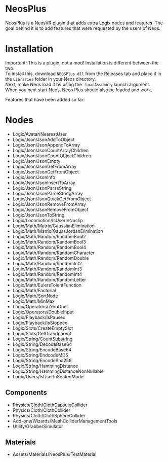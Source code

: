 # NeosPlus
NeosPlus is a NeosVR plugin that adds extra Logix nodes and features. The goal behind it is to add features that were requested by the users of Neos.  
  
# Installation
Important: This is a plugin, not a mod! Installation is different between the two.  
To install this, download `NEOSPlus.dll` from the Releases tab and place it in the `Libraries` folder in your Neos directory.  
Next, make Neos load it by using the `-LoadAssembly` launch argument.  
When you next start Neos, Neos Plus should also be loaded and work.
 
Features that have been added so far:

# Nodes
- Logix/Avatar/NearestUser
- Logix/Json/JsonAddToObject
- Logix/Json/JsonAppendToArray
- Logix/Json/JsonCountArrayChildren
- Logix/Json/JsonCountObjectChildren
- Logix/Json/JsonEmpty
- Logix/Json/JsonGetFromArray
- Logix/Json/JsonGetFromObject
- Logix/Json/JsonInfo
- Logix/Json/JsonInsertToArray
- Logix/Json/JsonParseString
- Logix/Json/JsonParseStringArray
- Logix/Json/JsonQuickGetFromObject
- Logix/Json/JsonRemoveFromArray
- Logix/Json/JsonRemoveFromObject
- Logix/Json/JsonToString
- Logix/Locomotion/IsUserInNoclip
- Logix/Math/Matrix/GaussianElimination
- Logix/Math/Matrix/GaussJordanElimination
- Logix/Math/Random/RandomBool2
- Logix/Math/Random/RandomBool3
- Logix/Math/Random/RandomBool4
- Logix/Math/Random/RandomCharacter
- Logix/Math/Random/RandomDouble
- Logix/Math/Random/RandomInt2
- Logix/Math/Random/RandomInt3
- Logix/Math/Random/RandomInt4
- Logix/Math/Random/RandomLetter
- Logix/Math/EulersToientFunction
- Logix/Math/Factorial
- Logix/Math/SortNode
- Logix/Math/MinMax
- Logix/Operators/ZeroOneI
- Logix/Operators/DoubleInput
- Logix/Playback/IsPaused
- Logix/Playback/IsStopped
- Logix/Slots/CreateEmptySlot
- Logix/Slots/GetGrandparent
- Logix/String/CountSubstring
- Logix/String/DecodeBase64
- Logix/String/EncodeBase64
- Logix/String/EndcodeMD5
- Logix/String/EncodeSha256
- Logix/String/HammingDistance
- Logix/String/HammingDistanceNonNullable
- Logix/Users/IsUserInSeatedMode

## Components
- Physics/Cloth/ClothCapsuleCollider
- Physics/Cloth/ClothCollider
- Physics/Cloth/ClothSphereCollider
- Add-ons/Wizards/MeshColliderManagementTools
- Utility/GrabberSimulator

## Materials
- Assets/Materials/NeosPlus/TestMaterial
